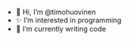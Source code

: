 - 👋 Hi, I’m @timohuovinen
- ✨ I’m interested in programming
- 🌱 I’m currently writing code

<!---
timohuovinen/timohuovinen is a ✨ special ✨ repository because its `README.md` (this file) appears on your GitHub profile.
You can click the Preview link to take a look at your changes.
--->
